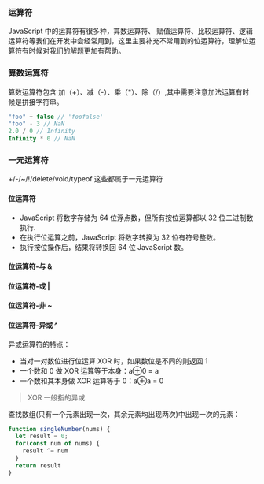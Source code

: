 ### 运算符
JavaScript 中的运算符有很多种，算数运算符、 赋值运算符、比较运算符、逻辑运算符等我们在开发中会经常用到，这里主要补充不常用到的位运算符，理解位运算符有时候对我们的解题更加有帮助。

### 算数运算符
算数运算符包含 加（+）、减（-）、乘（*）、除（/）,其中需要注意加法运算有时候是拼接字符串。
```js
"foo" + false // 'foofalse'
"foo" - 3 // NaN
2.0 / 0 // Infinity
Infinity * 0 // NaN
```
### 一元运算符
+/-/~/!/delete/void/typeof 这些都属于一元运算符

#### 位运算符
- JavaScript 将数字存储为 64 位浮点数，但所有按位运算都以 32 位二进制数执行.
- 在执行位运算之前，JavaScript 将数字转换为 32 位有符号整数。
- 执行按位操作后，结果将转换回 64 位 JavaScript 数。

#### 位运算符-与 &

#### 位运算符-或 |

#### 位运算符-非 ~

#### 位运算符-异或 ^
异或运算符的特点：
- 当对一对数位进行位运算 XOR 时，如果数位是不同的则返回 1
- 一个数和 0 做 XOR 运算等于本身：a⊕0 = a
- 一个数和其本身做 XOR 运算等于 0：a⊕a = 0
> XOR 一般指的异或

查找数组(只有一个元素出现一次，其余元素均出现两次)中出现一次的元素：
```js
function singleNumber(nums) {
  let result = 0;
  for(const num of nums) {
    result ^= num
  }
  return result
}
```
